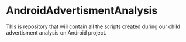 # AndroidAdvertismentAnalysis
This is repository that will contain all the scripts created during our child advertisment analysis on Android project.
